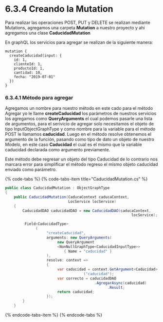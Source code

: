 # 6.3.4 Creando la Mutation

Para realizar las operaciones POST, PUT y DELETE se realizan mediante Mutations, agregamos una carpeta **Mutation** a nuestro proyecto y ahi agregamos una clase **CaducidadMutation**

En graphQL los servicios para agregar se realizan de la siguiente manera:

```text
mutation {
  createCaducidad(input: {
    id: 1,
    clienteId: 1,
    productoId: 1,
    cantidad: 10,
    fecha: "2019-07-01"
  })
}
```

### **6.3.4.1 Método para agregar**

Agregamos un nombre para nuestro método en este cado para el método Agregar yo le llame **createCaducidad** los parámetros de nuestros servicios los agregamos como **QueryArguments**  el cual podemos pasarle una lista de argumentos, para el serivicio de agregar solo necesitamos el objeto de tipo InputObjectGraphType y como nombre para la variable para el método POST le llamamos **caducidad**. Luego en el método resolve obtenemos el argumento de la función, pasando como tipo de dato un objeto de nuestro Modelo, en este caso **Caducidad** el cual es el mismo que la variable caducidad declarada como argumento previamente. 

Este método debe regresar un objeto del tipo Caducidad de lo contrario nos marcara error para simplificar el método regreso el mismo objeto caducidad enviado como parámetro.

{% code-tabs %}
{% code-tabs-item title="CaducidadMutation.cs" %}
```csharp
public class CaducidadMutation : ObjectGraphType
{
    public CaducidadMutation(CaducaContext caducaContext, 
                             LocService locService)
    {
        CaducidadDAO caducidadDAO = new CaducidadDAO(caducaContext, 
                                                          locService);

         Field<CaducidadType>
              (
                   "createCaducidad",
                   arguments: new QueryArguments(
                        new QueryArgument
                        <NonNullGraphType<CaducidadInputType>> 
                           { Name = "caducidad" }
                   ),
                   resolve: context =>
                   {
                        var caducidad = context.GetArgument<Caducidad>
                                    ("caducidad");
                        var correcto = caducidadDAO
                                         .AgregarAsync(caducidad)
                                               .Result;
                        return caducidad;
                   });
        }
    }

```
{% endcode-tabs-item %}
{% endcode-tabs %}

